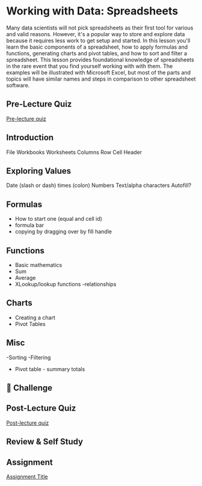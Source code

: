 # Working with Data: Spreadsheets

Many data scientists will not pick spreadsheets as their first tool for various and valid reasons. However, it's a popular way to store and explore data because it requires less work to get setup and started. In this lesson you'll learn the basic components of a spreadsheet, how to apply formulas and functions, generating charts and pivot tables, and how to sort and filter a spreadsheet. This lesson provides foundational knowledge of spreadsheets in the rare event that you find yourself working with with them. The examples will be illustrated with Microsoft Excel, but most of the parts and topics will have similar names and steps in comparison to other spreadsheet software. 
  

## Pre-Lecture Quiz

[Pre-lecture quiz]()

## Introduction
File
Workbooks
Worksheets
Columns 
Row
Cell
Header

## Exploring Values
Date (slash or dash) times (colon) 
Numbers
Text/alpha characters 
Autofill?

## Formulas
- How to start one (equal and cell id)
- formula bar
- copying by dragging over by fill handle

## Functions
- Basic mathematics
- Sum
- Average
- XLookup/lookup functions -relationships

## Charts
- Creating a chart
- Pivot Tables

## Misc
-Sorting
-Filtering

- Pivot table - summary totals




## 🚀 Challenge


## Post-Lecture Quiz

[Post-lecture quiz]()

## Review & Self Study


## Assignment

[Assignment Title](assignment.md)
